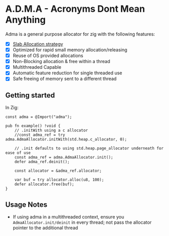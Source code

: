 # A.D.M.A - Acronyms Dont Mean Anything

Adma is a general purpose allocator for zig with the following features:

- [x] [Slab Allocation strategy](https://en.wikipedia.org/wiki/Slab_allocation)
- [x] Optimized for rapid small memory allocation/releasing
- [x] Reuse of OS provided allocations
- [x] Non-Blocking allocation & free within a thread
- [x] Multithreaded Capable
- [x] Automatic feature reduction for single threaded use
- [x] Safe freeing of memory sent to a different thread

## Getting started

In Zig:

```zig
const adma = @Import("adma");

pub fn example() !void {
    // .initWith using a c allocator
    //const adma_ref = try adma.AdmaAllocator.initWith(std.heap.c_allocator, 0);

    // .init defaults to using std.heap.page_allocator underneath for ease of use
    const adma_ref = adma.AdmaAllocator.init();
    defer adma_ref.deinit();

    const allocator = &adma_ref.allocator;

    var buf = try allocator.alloc(u8, 100);
    defer allocator.free(buf);
}

```

## Usage Notes

- If using adma in a multithreaded context, ensure you `AdmaAllocator.init/deinit`
 in every thread; not pass the allocator pointer to the additional thread

